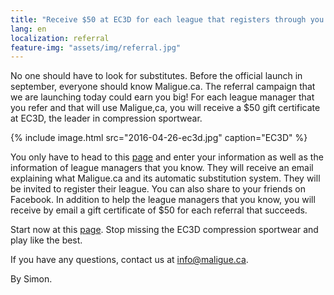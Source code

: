 ```yaml
---
title: "Receive $50 at EC3D for each league that registers through you!"
lang: en
localization: referral
feature-img: "assets/img/referral.jpg"
---
```

No one should have to look for substitutes. Before the official launch in september, everyone should know Maligue.ca. The referral campaign that we are launching today could earn you big! For each league manager that you refer and that will use Maligue,ca, you will receive a $50 gift certificate at EC3D, the leader in compression sportwear.

{% include image.html src="2016-04-26-ec3d.jpg" caption="EC3D" %}

You only have to head to this [page](https://maligue.ca/#/refer) and enter your information as well as the information of league managers that you know. They will receive an email explaining what Maligue.ca and its automatic substitution system. They will be invited to register their league. You can also share to your friends on Facebook.
In addition to help the league managers that you know, you will receive by email a gift certificate of $50 for each referral that succeeds.

Start now at this [page](https://maligue.ca/#/refer). Stop missing the EC3D compression sportwear and play like the best.

If you have any questions, contact us at [info@maligue.ca](mailto:info@maligue.ca).

By Simon.